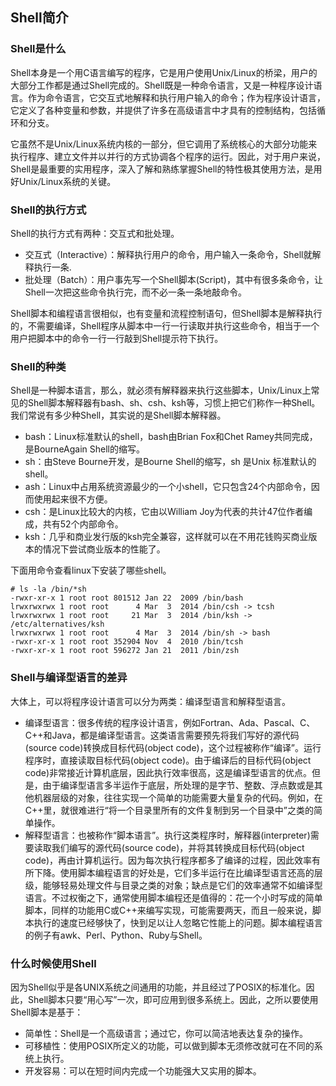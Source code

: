 ## Shell简介

### Shell是什么
Shell本身是一个用C语言编写的程序，它是用户使用Unix/Linux的桥梁，用户的大部分工作都是通过Shell完成的。Shell既是一种命令语言，又是一种程序设计语言。作为命令语言，它交互式地解释和执行用户输入的命令；作为程序设计语言，它定义了各种变量和参数，并提供了许多在高级语言中才具有的控制结构，包括循环和分支。

它虽然不是Unix/Linux系统内核的一部分，但它调用了系统核心的大部分功能来执行程序、建立文件并以并行的方式协调各个程序的运行。因此，对于用户来说，Shell是最重要的实用程序，深入了解和熟练掌握Shell的特性极其使用方法，是用好Unix/Linux系统的关键。

### Shell的执行方式
Shell的执行方式有两种：交互式和批处理。
- 交互式（Interactive）：解释执行用户的命令，用户输入一条命令，Shell就解释执行一条.
- 批处理（Batch）：用户事先写一个Shell脚本(Script)，其中有很多条命令，让Shell一次把这些命令执行完，而不必一条一条地敲命令。

Shell脚本和编程语言很相似，也有变量和流程控制语句，但Shell脚本是解释执行的，不需要编译，Shell程序从脚本中一行一行读取并执行这些命令，相当于一个用户把脚本中的命令一行一行敲到Shell提示符下执行。

### Shell的种类
Shell是一种脚本语言，那么，就必须有解释器来执行这些脚本，Unix/Linux上常见的Shell脚本解释器有bash、sh、csh、ksh等，习惯上把它们称作一种Shell。我们常说有多少种Shell，其实说的是Shell脚本解释器。

- bash：Linux标准默认的shell，bash由Brian Fox和Chet Ramey共同完成，是BourneAgain Shell的缩写。
- sh：由Steve Bourne开发，是Bourne Shell的缩写，sh 是Unix 标准默认的shell。
- ash：Linux中占用系统资源最少的一个小shell，它只包含24个内部命令，因而使用起来很不方便。
- csh：是Linux比较大的内核，它由以William Joy为代表的共计47位作者编成，共有52个内部命令。
- ksh：几乎和商业发行版的ksh完全兼容，这样就可以在不用花钱购买商业版本的情况下尝试商业版本的性能了。

下面用命令查看linux下安装了哪些shell。
```shell
# ls -la /bin/*sh
-rwxr-xr-x 1 root root 801512 Jan 22  2009 /bin/bash
lrwxrwxrwx 1 root root      4 Mar  3  2014 /bin/csh -> tcsh
lrwxrwxrwx 1 root root     21 Mar  3  2014 /bin/ksh -> /etc/alternatives/ksh
lrwxrwxrwx 1 root root      4 Mar  3  2014 /bin/sh -> bash
-rwxr-xr-x 1 root root 352904 Nov  4  2010 /bin/tcsh
-rwxr-xr-x 1 root root 596272 Jan 21  2011 /bin/zsh
```

### Shell与编译型语言的差异

大体上，可以将程序设计语言可以分为两类：编译型语言和解释型语言。

- 编译型语言：很多传统的程序设计语言，例如Fortran、Ada、Pascal、C、C++和Java，都是编译型语言。这类语言需要预先将我们写好的源代码(source code)转换成目标代码(object code)，这个过程被称作“编译”。运行程序时，直接读取目标代码(object code)。由于编译后的目标代码(object code)非常接近计算机底层，因此执行效率很高，这是编译型语言的优点。但是，由于编译型语言多半运作于底层，所处理的是字节、整数、浮点数或是其他机器层级的对象，往往实现一个简单的功能需要大量复杂的代码。例如，在C++里，就很难进行“将一个目录里所有的文件复制到另一个目录中”之类的简单操作。
- 解释型语言：也被称作“脚本语言”。执行这类程序时，解释器(interpreter)需要读取我们编写的源代码(source code)，并将其转换成目标代码(object code)，再由计算机运行。因为每次执行程序都多了编译的过程，因此效率有所下降。使用脚本编程语言的好处是，它们多半运行在比编译型语言还高的层级，能够轻易处理文件与目录之类的对象；缺点是它们的效率通常不如编译型语言。不过权衡之下，通常使用脚本编程还是值得的：花一个小时写成的简单脚本，同样的功能用C或C++来编写实现，可能需要两天，而且一般来说，脚本执行的速度已经够快了，快到足以让人忽略它性能上的问题。脚本编程语言的例子有awk、Perl、Python、Ruby与Shell。

### 什么时候使用Shell

因为Shell似乎是各UNIX系统之间通用的功能，并且经过了POSIX的标准化。因此，Shell脚本只要“用心写”一次，即可应用到很多系统上。因此，之所以要使用Shell脚本是基于：

- 简单性：Shell是一个高级语言；通过它，你可以简洁地表达复杂的操作。
- 可移植性：使用POSIX所定义的功能，可以做到脚本无须修改就可在不同的系统上执行。
- 开发容易：可以在短时间内完成一个功能强大又实用的脚本。

